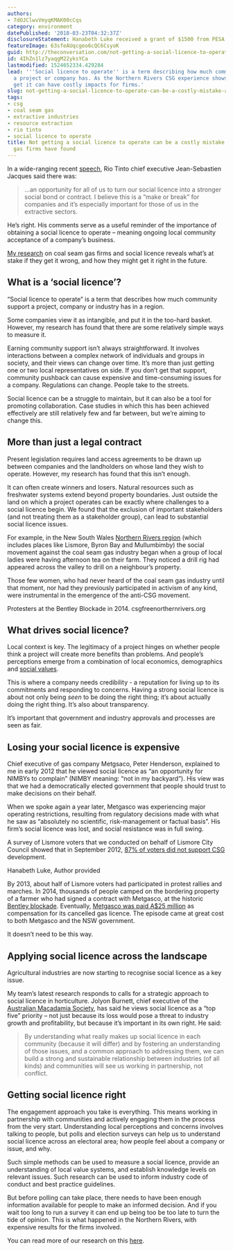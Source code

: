 ```yaml
---
authors:
- 7dOJClwvVmyqKMAK00cCqs
category: environment
datePublished: '2018-03-23T04:32:37Z'
disclosureStatement: Hanabeth Luke received a grant of $1500 from PESA in 2012.
featureImage: 63sfeAUqcgeo6cQC6CsyoK
guid: http://theconversation.com/not-getting-a-social-licence-to-operate-can-be-a-costly-mistake-as-coal-seam-gas-firms-have-found-93718
id: 4IhZn1lz7yaqgM22yksYCa
lastmodified: 1524652334.429284
lead: '''Social licence to operate'' is a term describing how much community support
  a project or company has. As the Northern Rivers CSG experience shows, failing to
  get it can have costly impacts for firms.'
slug: not-getting-a-social-licence-to-operate-can-be-a-costly-mistake-as-coal-seam-gas-firms-have-found
tags:
- csg
- coal seam gas
- extractive industries
- resource extraction
- rio tinto
- social licence to operate
title: Not getting a social licence to operate can be a costly mistake, as coal seam
  gas firms have found
---
```

In a wide-ranging recent [speech](https://www.ceda.com.au/Digital-hub/CEDA-live-stream), Rio Tinto chief executive Jean-Sebastien Jacques said there was:

> …an opportunity for all of us to turn our social licence into a stronger social bond or contract. I believe this is a “make or break” for companies and it’s especially important for those of us in the extractive sectors.

He’s right. His comments serve as a useful reminder of the importance of obtaining a social licence to operate – meaning ongoing local community acceptance of a company’s business.


[My research](https://www.sciencedirect.com/science/article/pii/S0264837717305185) on coal seam gas firms and social licence reveals what’s at stake if they get it wrong, and how they might get it right in the future.

## What is a ‘social licence’?

“Social licence to operate” is a term that describes how much community support a project, company or industry has in a region. 

Some companies view it as intangible, and put it in the too-hard basket. However, my research has found that there are some relatively simple ways to measure it. 

Earning community support isn’t always straightforward. It involves interactions between a complex network of individuals and groups in society, and their views can change over time. It’s more than just getting one or two local representatives on side. If you don’t get that support, community pushback can cause expensive and time-consuming issues for a company. Regulations can change. People take to the streets.

Social licence can be a struggle to maintain, but it can also be a tool for promoting collaboration. Case studies in which this has been achieved effectively are still relatively few and far between, but we’re aiming to change this.

## More than just a legal contract

Present legislation requires land access agreements to be drawn up between companies and the landholders on whose land they wish to operate. However, my research has found that this isn’t enough. 

It can often create winners and losers. Natural resources such as freshwater systems extend beyond property boundaries. Just outside the land on which a project operates can be exactly where challenges to a social licence begin. We found that the exclusion of important stakeholders (and not treating them as a stakeholder group), can lead to substantial social licence issues.

For example, in the New South Wales [Northern Rivers region](https://en.wikipedia.org/wiki/Northern_Rivers) (which includes places like Lismore, Byron Bay and Mullumbimby) the social movement against the coal seam gas industry began when a group of local ladies were having afternoon tea on their farm. They noticed a drill rig had appeared across the valley to drill on a neighbour’s property.

Those few women, who had never heard of the coal seam gas industry until that moment, nor had they previously participated in activism of any kind, were instrumental in the emergence of the anti-CSG movement.

[](https://images.theconversation.com/files/211668/original/file-20180323-54863-1q6av90.jpg?ixlib=rb-1.1.0&q=45&auto=format&w=1000&fit=clip) Protesters at the Bentley Blockade in 2014. csgfreenorthernrivers.org

## What drives social licence?

Local context is key. The legitimacy of a project hinges on whether people think a project will create more benefits than problems. And people’s perceptions emerge from a combination of local economics, demographics and [social values](https://www.sciencedirect.com/science/article/pii/S0264837717305185).

This is where a company needs credibility - a reputation for living up to its commitments and responding to concerns. Having a strong social licence is about not only being _seen_ to be doing the right thing; it’s about actually doing the right thing. It’s also about transparency.

It’s important that government and industry approvals and processes are seen as fair.

## Losing your social licence is expensive

Chief executive of gas company Metgsaco, Peter Henderson, explained to me in early 2012 that he viewed social licence as “an opportunity for NIMBYs to complain” (NIMBY meaning: “not in my backyard”). His view was that we had a democratically elected government that people should trust to make decisions on their behalf.

When we spoke again a year later, Metgasco was experiencing major operating restrictions, resulting from regulatory decisions made with what he saw as “absolutely no scientific, risk-management or factual basis”. His firm’s social licence was lost, and social resistance was in full swing. 

A survey of Lismore voters that we conducted on behalf of Lismore City Council showed that in September 2012, [87% of voters did not support CSG](https://onlinelibrary.wiley.com/doi/abs/10.1111/1745-5871.12071) development.

[](https://images.theconversation.com/files/211686/original/file-20180323-54898-z0m1zj.JPG?ixlib=rb-1.1.0&q=45&auto=format&w=1000&fit=clip) Hanabeth Luke, Author provided

By 2013, about half of Lismore voters had participated in protest rallies and marches. In 2014, thousands of people camped on the bordering property of a farmer who had signed a contract with Metgasco, at the historic [Bentley blockade](http://www.abc.net.au/news/2014-05-20/bentley-history/5463800). Eventually, [Metgasco was paid A$25 million](https://www.smh.com.au/national/nsw/nsw-government-set-to-pay-25-million-for-metgasco-north-coast-gas-licences-20151102-gkodbr.html) as compensation for its cancelled gas licence. The episode came at great cost to both Metgasco and the NSW government.

It doesn’t need to be this way.

## Applying social licence across the landscape

Agricultural industries are now starting to recognise social licence as a key issue. 

My team’s latest research responds to calls for a strategic approach to social licence in horticulture. Jolyon Burnett, chief executive of the [Australian Macadamia Society](http://australian-macadamias.org/industry/), has said he views social licence as a “top five” priority – not just because its loss would pose a threat to industry growth and profitability, but because it’s important in its own right. He said:

> By understanding what really makes up social licence in each community (because it will differ) and by fostering an understanding of those issues, and a common approach to addressing them, we can build a strong and sustainable relationship between industries (of all kinds) and communities will see us working in partnership, not conflict.

## Getting social licence right

The engagement approach you take is everything. This means working in partnership with communities and actively engaging them in the process from the very start. Understanding local perceptions and concerns involves talking to people, but polls and election surveys can help us to understand social licence across an electoral area; how people feel about a company or issue, and why. 


Such simple methods can be used to measure a social licence, provide an understanding of local value systems, and establish knowledge levels on relevant issues. Such research can be used to inform industry code of conduct and best practice guidelines.

But before polling can take place, there needs to have been enough information available for people to make an informed decision. And if you wait too long to run a survey it can end up being too be too late to turn the tide of opinion. This is what happened in the Northern Rivers, with expensive results for the firms involved.

You can read more of our research on this [here](https://www.sciencedirect.com/science/article/pii/S0264837717305185).